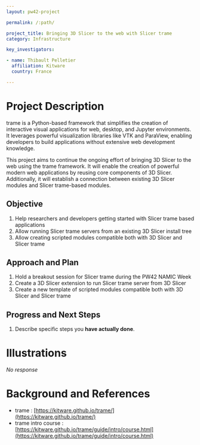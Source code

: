 ```yaml
---
layout: pw42-project

permalink: /:path/

project_title: Bringing 3D Slicer to the web with Slicer trame
category: Infrastructure

key_investigators:

- name: Thibault Pelletier
  affiliation: Kitware
  country: France

---
```


# Project Description

<!-- Add a short paragraph describing the project. -->


trame is a Python-based framework that simplifies the creation of interactive visual applications for web, desktop, and Jupyter environments. It leverages powerful visualization libraries like VTK and ParaView, enabling developers to build applications without extensive web development knowledge.

This project aims to continue the ongoing effort of bringing 3D Slicer to the web using the trame framework. It will enable the creation of powerful modern web applications by reusing core components of 3D Slicer. Additionally, it will establish a connection between existing 3D Slicer modules and Slicer trame-based modules.



## Objective

<!-- Describe here WHAT you would like to achieve (what you will have as end result). -->


1. Help researchers and developers getting started with Slicer trame based applications
2. Allow running Slicer trame servers from an existing 3D Slicer install tree
3. Allow creating scripted modules compatible both with 3D Slicer and Slicer trame



## Approach and Plan

<!-- Describe here HOW you would like to achieve the objectives stated above. -->


1. Hold a breakout session for Slicer trame during the PW42 NAMIC Week
2. Create a 3D Slicer extension to run Slicer trame server from 3D Slicer
3. Create a new template of scripted modules compatible both with 3D Slicer and Slicer trame



## Progress and Next Steps

<!-- Update this section as you make progress, describing of what you have ACTUALLY DONE.
     If there are specific steps that you could not complete then you can describe them here, too. -->


1. Describe specific steps you **have actually done**.




# Illustrations

<!-- Add pictures and links to videos that demonstrate what has been accomplished. -->


_No response_



# Background and References

<!-- If you developed any software, include link to the source code repository.
     If possible, also add links to sample data, and to any relevant publications. -->


- trame : [https://kitware.github.io/trame/](https://kitware.github.io/trame/)
- trame intro course : [https://kitware.github.io/trame/guide/intro/course.html](https://kitware.github.io/trame/guide/intro/course.html)


